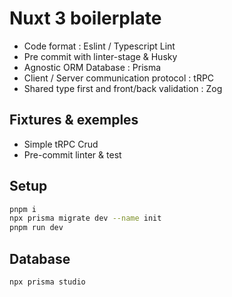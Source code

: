 # Nuxt 3 boilerplate

- Code format : Eslint / Typescript Lint
- Pre commit with linter-stage & Husky
- Agnostic ORM Database : Prisma
- Client / Server communication protocol : tRPC
- Shared type first and front/back validation : Zog 

## Fixtures & exemples

- Simple tRPC Crud
- Pre-commit linter & test

## Setup

```bash
pnpm i
npx prisma migrate dev --name init
pnpm run dev
```

## Database

```bash
npx prisma studio
```
